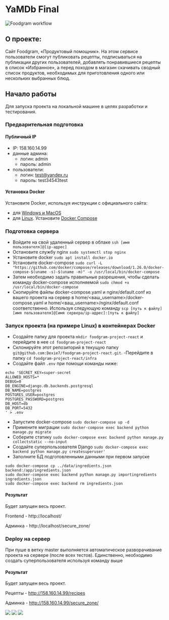 # YaMDb Final
![Foodgram workflow](https://github.com/dexie7/foodgram-project-react/actions/workflows/foodgram_workflow.yml/badge.svg)
## О проекте:

Сайт Foodgram, «Продуктовый помощник». На этом сервисе пользователи смогут публиковать рецепты, подписываться на публикации других пользователей, добавлять понравившиеся рецепты в список «Избранное», а перед походом в магазин скачивать сводный список продуктов, необходимых для приготовления одного или нескольких выбранных блюд.
## Начало работы

Для запуска проекта на локальной машине в целях разработки и тестирования.

### Предварительная подготовка

#### Публичный IP
- IP: 158.160.14.99
- данные админа:
    - логин: admin
    - пароль: admin
- пользователи:
    - логин: test@yandex.ru
    - пароль: test34543test

#### Установка Docker
Установите Docker, используя инструкции с официального сайта:
- для [Windows и MacOS](https://www.docker.com/products/docker-desktop) 
- для [Linux](https://docs.docker.com/engine/install/ubuntu/). Установите [Docker Compose](https://docs.docker.com/compose/install/)

### Подготовка сервера

- Войдите на свой удаленный сервер в облаке `ssh [имя пользователя]@[ip-адрес]`
- Остановите службу nginx `sudo systemctl stop nginx`
- Установите docker `sudo apt install docker.io`
- Установите docker-compose `sudo curl -L "https://github.com/docker/compose/releases/download/1.26.0/docker-compose-$(uname -s)-$(uname -m)" -o /usr/local/bin/docker-compose`
- Затем необходимо задать правильные разрешения, чтобы сделать команду docker-compose исполняемой `sudo chmod +x /usr/local/bin/docker-compose` 
- Скопируйте файлы docker-compose.yaml и nginx/default.conf из вашего проекта на сервер в home/<ваш_username>/docker-compose.yaml и home/<ваш_username>/nginx/default.conf соответственно. Используя следующую команду `scp [путь к файлу] [имя пользователя]@[имя сервера/ip-адрес]:[путь к файлу]`

### Запуск проекта (на примере Linux) в контейнерах Docker

- Создайте папку для проекта `mkdir foodgram-project-react` и перейдите в нее `cd foodgram-project-react`
- Склонируйте этот репозиторий в текущую папку `git@github.com:Dexie7/foodgram-project-react.git`.
-Перейдите в папку `cd foodgram-project-react/infra`
- Создайте файл `.env` при помощи команды ниже:
```
echo 'SECRET_KEY=super-secret
ALLOWED_HOSTS=*
DEBUG=0
DB_ENGINE=django.db.backends.postgresql
DB_NAME=postgres
POSTGRES_USER=postgres
POSTGRES_PASSWORD=postgres
DB_HOST=db
DB_PORT=5432
' > .env
```
- Запустите docker-compose `sudo docker-compose up -d` 
- Примените миграции `sudo docker-compose exec backend python manage.py migrate`
- Соберите статику `sudo docker-compose exec backend python manage.py collectstatic --no-input`
- Создайте суперпользователя Django `sudo docker-compose exec backend python manage.py createsuperuser'`
- Заполните БД подготовленными данными при первом запуске
```
sudo docker-compose cp ../data/ingredients.json backend:/app/ingredients.json 
sudo docker-compose exec backend python manage.py importingredients ingredients.json
sudo docker-compose exec backend rm ingredients.json
```
#### Результат

Будет запущен весь проект.

Frontend - http://localhost/

Админка - http://localhost/secure_zone/


### Deploy на сервер

При пуше в ветку master выполняется автоматическое разворачивание проекта на сервере (после всех тестов). Единственно, необходимо создать суперпользователя используя команду выше

#### Результат

Будет запущен весь проект.

Рецепты - http://158.160.14.99/recipes

Админка - http://158.160.14.99/secure_zone/


![](https://img.shields.io/pypi/pyversions/p5?logo=python&logoColor=yellow&style=for-the-badge)
![](https://img.shields.io/badge/Django-2.2.16-blue)
![](https://img.shields.io/badge/DRF-3.12.4-lightblue)